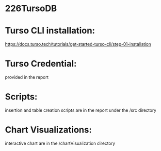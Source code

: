 # 226TursoDB

# Turso CLI installation:

https://docs.turso.tech/tutorials/get-started-turso-cli/step-01-installation

# Turso Credential:

provided in the report

# Scripts:

insertion and table creation scripts are in the report under the /src directory

# Chart Visualizations:

interactive chart are in the /chartVisualization directory
